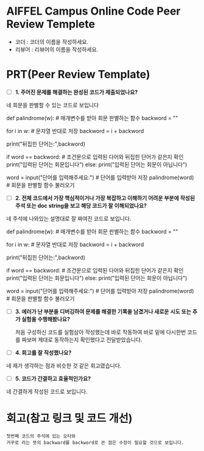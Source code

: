 # AIFFEL Campus Online Code Peer Review Templete
- 코더 : 코더의 이름을 작성하세요.
- 리뷰어 : 리뷰어의 이름을 작성하세요.


# PRT(Peer Review Template)
- [ ]  **1. 주어진 문제를 해결하는 완성된 코드가 제출되었나요?**
  
  네 회문을 판별할 수 있는 코드로 보입니다 
   
   def palindrome(w):                    # 매개변수를 받아 회문 판별하는 함수
  backword = ""

  for i in w:                         # 문자열 반대로 저장
    backword = i + backword

  print("뒤집힌 단어는:",backword)

  if word == backword:                # 조건문으로 입력된 다어와 뒤집힌 단어가 같은지 확인
    print("입력된 단어는 회문입니다")
  else:
    print("입력된 단어는 회문이 아닙니다")

word = input("단어를 입력해주세요:")  # 단어를 입력받아 저장
palindrome(word)                      # 회문을 판별할 함수 불러오기
    
- [ ]  **2. 전체 코드에서 가장 핵심적이거나 가장 복잡하고 이해하기 어려운 부분에 작성된 
주석 또는 doc string을 보고 해당 코드가 잘 이해되었나요?**
 
 네 주석에 나와있는 설명대로 잘 짜여진 코드로 보입니다.
 
  
  def palindrome(w):                    # 매개변수를 받아 회문 판별하는 함수
  backword = ""

  for i in w:                         # 문자열 반대로 저장
    backword = i + backword

  print("뒤집힌 단어는:",backword)

  if word == backword:                # 조건문으로 입력된 다어와 뒤집힌 단어가 같은지 확인
    print("입력된 단어는 회문입니다")
  else:
    print("입력된 단어는 회문이 아닙니다")

word = input("단어를 입력해주세요:")  # 단어를 입력받아 저장
palindrome(word)                      # 회문을 판별할 함수 불러오기
        
- [ ]  **3. 에러가 난 부분을 디버깅하여 문제를 해결한 기록을 남겼거나
새로운 시도 또는 추가 실험을 수행해봤나요?**
    
    처음 구성하신 코드를 실험삼아 작성했는데 바로 작동하여 바로 밑에 다시한번 코드를 짜보며 제대로 동작하는지 확인했다고 전달받았습니다.
    
        
- [ ]  **4. 회고를 잘 작성했나요?**
  
  네 제가 생각하는 점과 비슷한 것 같은 회고였습니다.
        
- [ ]  **5. 코드가 간결하고 효율적인가요?**
  
  네 간결하게 작성된 코드로 보입니다.
   


# 회고(참고 링크 및 코드 개선)
```
첫번째 코드의 주석에 있는 오타와
거꾸로 라는 뜻의 backward를 backword로 쓴 점은 수정이 필요할 것으로 보입니다.


